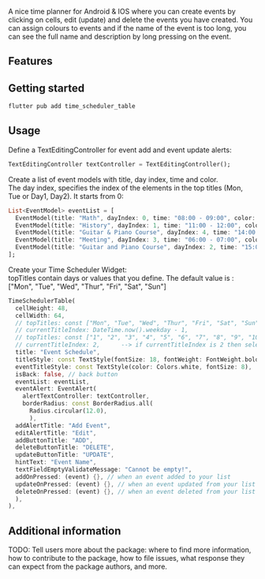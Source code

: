 
A nice time planner for Android & IOS where you can create events by clicking on cells, edit (update) and delete the events you have created. You can assign colours to events and if the name of the event is too long, you can see the full name and description by long pressing on the event.

## Features





## Getting started

```dart
flutter pub add time_scheduler_table
```

## Usage
Define a TextEditingController for event add and event update alerts:
```dart
TextEditingController textController = TextEditingController();
```
Create a list of event models with title, day index, time and color. <br> The day index, specifies the index of the elements in the top titles (Mon, Tue or Day1, Day2). It starts from 0:
```dart
List<EventModel> eventList = [
  EventModel(title: "Math", dayIndex: 0, time: "08:00 - 09:00", color: Colors.orange), // time format :  08:00 - 09:00
  EventModel(title: "History", dayIndex: 1, time: "11:00 - 12:00", color: Colors.pink), // dayIndex is topTitle's index (Monday : 0  or  Day1 : 0)
  EventModel(title: "Guitar & Piano Course", dayIndex: 4, time: "14:00 - 15:00", color: Colors.green),
  EventModel(title: "Meeting", dayIndex: 3, time: "06:00 - 07:00", color: Colors.deepPurple),
  EventModel(title: "Guitar and Piano Course", dayIndex: 2, time: "15:00 - 16:00", color: Colors.blue)
];
```
Create your Time Scheduler Widget: <br>
topTitles contain days or values that you define. The default value is : ["Mon", "Tue", "Wed", "Thur", "Fri", "Sat", "Sun"]
```dart
TimeSchedulerTable(
  cellHeight: 48,
  cellWidth: 64,
  // topTitles: const ["Mon", "Tue", "Wed", "Thur", "Fri", "Sat", "Sun"],      --> topTitles is growable : you can add as much as you want
  // currentTitleIndex: DateTime.now().weekday - 1,
  // topTitles: const ["1", "2", "3", "4", "5", "6", "7", "8", "9", "10", "11", "12", "13", "14"],
  // currentTitleIndex: 2,      --> if currentTitleIndex is 2 then selected day is 3.
  title: "Event Schedule",
  titleStyle: const TextStyle(fontSize: 18, fontWeight: FontWeight.bold, color: Colors.black),
  eventTitleStyle: const TextStyle(color: Colors.white, fontSize: 8),
  isBack: false, // back button
  eventList: eventList,
  eventAlert: EventAlert(
    alertTextController: textController,
    borderRadius: const BorderRadius.all(
      Radius.circular(12.0),
      ),
  addAlertTitle: "Add Event",
  editAlertTitle: "Edit",
  addButtonTitle: "ADD",
  deleteButtonTitle: "DELETE",
  updateButtonTitle: "UPDATE",
  hintText: "Event Name",
  textFieldEmptyValidateMessage: "Cannot be empty!",
  addOnPressed: (event) {}, // when an event added to your list
  updateOnPressed: (event) {}, // when an event updated from your list
  deleteOnPressed: (event) {}, // when an event deleted from your list
  ),
),
```

## Additional information

TODO: Tell users more about the package: where to find more information, how to
contribute to the package, how to file issues, what response they can expect
from the package authors, and more.
